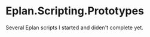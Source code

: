 Eplan.Scripting.Prototypes
==========================
Several Eplan scripts I started and diden't complete yet.
